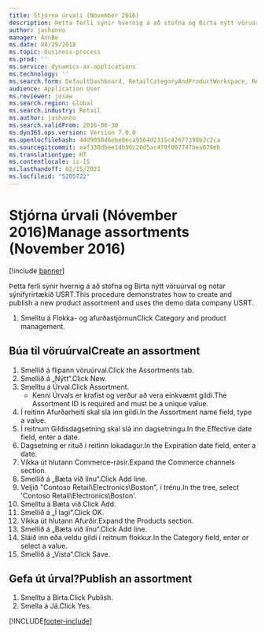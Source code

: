 ```yaml
---
title: Stjórna úrvali (Nóvember 2016)
description: Þetta ferli sýnir hvernig á að stofna og Birta nýtt vöruúrval og notar sýnifyrirtækið USRT.
author: jashanno
manager: AnnBe
ms.date: 08/29/2018
ms.topic: business-process
ms.prod: ''
ms.service: dynamics-ax-applications
ms.technology: ''
ms.search.form: DefaultDashboard, RetailCategoryAndProductWorkspace, RetailCategoryAndProductAssortment, RetailAssortmentDetails, RetailOperatingUnitPicker, EcoResCategorySingleLookup
audience: Application User
ms.reviewer: josaw
ms.search.region: Global
ms.search.industry: Retail
ms.author: jashanno
ms.search.validFrom: 2016-06-30
ms.dyn365.ops.version: Version 7.0.0
ms.openlocfilehash: 44d9058d6ebe0eca9564d2315c42677390b2c2ca
ms.sourcegitcommit: eaf330dbee1db96c20d5ac479f007747bea079eb
ms.translationtype: HT
ms.contentlocale: is-IS
ms.lasthandoff: 02/15/2021
ms.locfileid: "5205722"
---
```

# <a name="manage-assortments-november-2016"></a><span data-ttu-id="f4a95-103">Stjórna úrvali (Nóvember 2016)</span><span class="sxs-lookup"><span data-stu-id="f4a95-103">Manage assortments (November 2016)</span></span>

[!include [banner](../includes/banner.md)]

<span data-ttu-id="f4a95-104">Þetta ferli sýnir hvernig á að stofna og Birta nýtt vöruúrval og notar sýnifyrirtækið USRT.</span><span class="sxs-lookup"><span data-stu-id="f4a95-104">This procedure demonstrates how to create and publish a new product assortment and uses the demo data company USRT.</span></span> 


1. <span data-ttu-id="f4a95-105">Smelltu á Flokka- og afurðastjórnun</span><span class="sxs-lookup"><span data-stu-id="f4a95-105">Click Category and product management.</span></span>

## <a name="create-an-assortment"></a><span data-ttu-id="f4a95-106">Búa til vöruúrval</span><span class="sxs-lookup"><span data-stu-id="f4a95-106">Create an assortment</span></span>
1. <span data-ttu-id="f4a95-107">Smellið á flipann vöruúrval.</span><span class="sxs-lookup"><span data-stu-id="f4a95-107">Click the Assortments tab.</span></span>
2. <span data-ttu-id="f4a95-108">Smellið á „Nýtt“.</span><span class="sxs-lookup"><span data-stu-id="f4a95-108">Click New.</span></span>
3. <span data-ttu-id="f4a95-109">Smelltu á Úrval.</span><span class="sxs-lookup"><span data-stu-id="f4a95-109">Click Assortment.</span></span>
    * <span data-ttu-id="f4a95-110">Kenni Úrvals er krafist og verður að vera einkvæmt gildi.</span><span class="sxs-lookup"><span data-stu-id="f4a95-110">The Assortment ID is required and must be a unique value.</span></span>  
4. <span data-ttu-id="f4a95-111">Í reitinn Afurðarheiti skal slá inn gildi.</span><span class="sxs-lookup"><span data-stu-id="f4a95-111">In the Assortment name field, type a value.</span></span>
5. <span data-ttu-id="f4a95-112">Í reitnum Gildisdagsetning skal slá inn dagsetningu.</span><span class="sxs-lookup"><span data-stu-id="f4a95-112">In the Effective date field, enter a date.</span></span>
6. <span data-ttu-id="f4a95-113">Dagsetning er rituð í reitinn lokadagur.</span><span class="sxs-lookup"><span data-stu-id="f4a95-113">In the Expiration date field, enter a date.</span></span>
7. <span data-ttu-id="f4a95-114">Víkka út hlutann Commerce-rásir.</span><span class="sxs-lookup"><span data-stu-id="f4a95-114">Expand the Commerce channels section.</span></span>
8. <span data-ttu-id="f4a95-115">Smellið á „Bæta við línu“.</span><span class="sxs-lookup"><span data-stu-id="f4a95-115">Click Add line.</span></span>
9. <span data-ttu-id="f4a95-116">Veljið "Contoso Retail\Electronics\Boston", í trénu.</span><span class="sxs-lookup"><span data-stu-id="f4a95-116">In the tree, select 'Contoso Retail\Electronics\Boston'.</span></span>
10. <span data-ttu-id="f4a95-117">Smelltu á Bæta við.</span><span class="sxs-lookup"><span data-stu-id="f4a95-117">Click Add.</span></span>
11. <span data-ttu-id="f4a95-118">Smellið á „Í lagi“.</span><span class="sxs-lookup"><span data-stu-id="f4a95-118">Click OK.</span></span>
12. <span data-ttu-id="f4a95-119">Víkka út hlutann Afurðir.</span><span class="sxs-lookup"><span data-stu-id="f4a95-119">Expand the Products section.</span></span>
13. <span data-ttu-id="f4a95-120">Smellið á „Bæta við línu“.</span><span class="sxs-lookup"><span data-stu-id="f4a95-120">Click Add line.</span></span>
14. <span data-ttu-id="f4a95-121">Sláið inn eða veldu gildi í reitnum flokkur.</span><span class="sxs-lookup"><span data-stu-id="f4a95-121">In the Category field, enter or select a value.</span></span>
15. <span data-ttu-id="f4a95-122">Smellið á „Vista“.</span><span class="sxs-lookup"><span data-stu-id="f4a95-122">Click Save.</span></span>

## <a name="publish-an-assortment"></a><span data-ttu-id="f4a95-123">Gefa út úrval?</span><span class="sxs-lookup"><span data-stu-id="f4a95-123">Publish an assortment</span></span>
1. <span data-ttu-id="f4a95-124">Smelltu á Birta.</span><span class="sxs-lookup"><span data-stu-id="f4a95-124">Click Publish.</span></span>
2. <span data-ttu-id="f4a95-125">Smella á Já.</span><span class="sxs-lookup"><span data-stu-id="f4a95-125">Click Yes.</span></span>



[!INCLUDE[footer-include](../../includes/footer-banner.md)]
